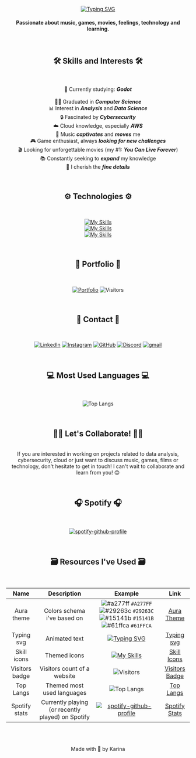 <div align="center">
  
[![Typing SVG](https://readme-typing-svg.demolab.com?font=Fira+Code&weight=500&size=25&duration=4000&pause=1000&color=A277FF&center=true&vCenter=true&random=false&width=435&height=60&lines=Hey!+%F0%9F%91%8B%F0%9F%8F%BB;I'm+Karina)](https://git.io/typing-svg)
<h4>Passionate about music, games, movies, feelings, technology and learning.</h4>

<br><h2>🛠️ Skills and Interests 🛠️</h2><br>

🌱 Currently studying: ***Godot***<br><br>
👩‍💻 Graduated in ***Computer Science***<br>
📊 Interest in ***Analysis*** and ***Data Science***<br>
🔒 Fascinated by ***Cybersecurity***<br>
☁️ Cloud knowledge, especially ***AWS***<br>
🎵 Music ***captivates*** and ***moves*** me<br>
🎮 Game enthusiast, always ***looking for new challenges***<br>
🎬 Looking for unforgettable movies (my #1: ***You Can Live Forever***)<br>
📚 Constantly seeking to ***expand*** my knowledge<br>
🔎 I cherish the ***fine details***

<br><h2>⚙️ Technologies ⚙️</h2><br>

[![My Skills](https://skillicons.dev/icons?i=html,css,js,php,python,dotnet,cs,java,nodejs&theme=dark)](https://skillicons.dev)<br>
[![My Skills](https://skillicons.dev/icons?i=postgresql,git,bootstrap,godot,jquery,github,mysql&theme=dark)](https://skillicons.dev)<br>
[![My Skills](https://skillicons.dev/icons?i=aws,windows,azure,linux&theme=dark)](https://skillicons.dev)<br>

<br><h2>📁 Portfolio 📁</h2><br>

[![Portfolio](https://img.shields.io/badge/Portfolio-61ffca?style=for-the-badge&logo=todoist&logoColor=black)](https://karinagante.github.io/index.html)
![Visitors](https://api.visitorbadge.io/api/visitors?path=https%3A%2F%2Fkarinagante.github.io%2Findex.html&label=Visitors&labelColor=%23a277ff&countColor=%2315141b)<br>

<br><h2>📲 Contact 📲</h2><br>

[![LinkedIn](https://skillicons.dev/icons?i=linkedin&theme=dark)](https://www.linkedin.com/in/karina-gante/)
[![Instagram](https://skillicons.dev/icons?i=instagram&theme=dark)](https://www.instagram.com/karinovisk02/)
[![GitHub](https://skillicons.dev/icons?i=github&theme=dark)](https://www.github.com/KarinaGante/)
[![Discord](https://skillicons.dev/icons?i=discord&theme=dark)](https://discord.com/channels/nookaa)
[![gmail](https://skillicons.dev/icons?i=gmail&theme=dark)](mailto:karina.g@aluno.ifsp.edu.br)

<br><h2>💻 Most Used Languages 💻</h2><br>

![Top Langs](https://github-readme-stats.vercel.app/api/top-langs/?username=KarinaGante&layout=donut-vertical&hide_title=true&theme=aura)

<br><h2>🤝🏻 Let's Collaborate! 🤝🏻</h2>
<br>If you are interested in working on projects related to data analysis, cybersecurity, cloud or just want to discuss music, games, films or technology, don't hesitate to get in touch! I can't wait to collaborate and learn from you! 😊

<br><h2>🎧 Spotify 🎧</h2><br>

[![spotify-github-profile](https://spotify-github-profile.vercel.app/api/view?uid=karinovisk&cover_image=true&theme=default&show_offline=false&background_color=121212&interchange=false&bar_color_cover=false)](https://spotify-github-profile.vercel.app/api/view?uid=karinovisk&redirect=true)

<br><h2>🗃️ Resources I've Used 🗃️</h2><br>

| Name | Description | Example | Link |
| :--------: | :-------: | :-------: | :-------: |
| Aura theme | Colors schema i've based on | ![#a277ff](https://via.placeholder.com/15/a277ff/000000?text=+) `#A277FF` ![#29263c](https://via.placeholder.com/15/29263c/000000?text=+) `#29263C` ![#15141b](https://via.placeholder.com/15/15141b/000000?text=+) `#15141B` ![#61ffca](https://via.placeholder.com/15/61ffca/000000?text=+) `#61FFCA` | [Aura Theme](https://github.com/daltonmenezes/aura-theme?tab=readme-ov-file) |
| Typing svg | Animated text | [![Typing SVG](https://readme-typing-svg.herokuapp.com?font=Fira+Code&weight=500&size=18&duration=4500&pause=1000&color=C9A982&center=true&vCenter=true&random=false&width=500&height=60&lines=You+Can+Live+Forever+(2022);%22Jaime%2C+right%3F+I'm+Marike%22;%22I+don't+think+that's+possible%22;%22You+trying+to+convert+me%3F%22;%22No%2C+unless+you+want+me+to%22;%22Only+if+she+wants+to%22;%22You+can+live+in+my+house%2C+it's+okay%22;%22He+loves+you%2C+everyone+does%22;%22Not+gonna+let+me+go%3F%22;%22Was+it+like+we+imagined%3F%22;%22You+should+be+there%22;%22I+think+about+you+all+the+time%2C+;about+us.+Do+you%3F%22;%22Every+day%22)](https://git.io/typing-svg) | [Typing svg](https://github.com/DenverCoder1/readme-typing-svg) |
| Skill icons | Themed icons | [![My Skills](https://skillicons.dev/icons?i=sass,react,photoshop,gcp,typescript&theme=dark)](https://skillicons.dev) | [Skill Icons](https://github.com/tandpfun/skill-icons) |
| Visitors badge | Visitors count of a website | ![Visitors](https://api.visitorbadge.io/api/visitors?path=https%3A%2F%2Fkarinagante.github.io%2Findex.html&label=Visitors&labelColor=%23a277ff&countColor=%2315141b) | [Visitors Badge](https://visitorbadge.io) |
| Top Langs | Themed most used languages | ![Top Langs](https://github-readme-stats.vercel.app/api/top-langs/?username=KarinaGante&layout=compact&theme=dracula) | [Top Langs](https://github.com/anuraghazra/github-readme-stats) |
| Spotify stats | Currently playing (or recently played) on Spotify | [![spotify-github-profile](https://spotify-github-profile.vercel.app/api/view?uid=karinovisk&cover_image=true&theme=natemoo-re&show_offline=false&background_color=121212&interchange=false&bar_color_cover=false)](https://spotify-github-profile.vercel.app/api/view?uid=karinovisk&redirect=true) | [Spotify Stats](https://github.com/kittinan/spotify-github-profile) | 


<br><br>

Made with 💜 by Karina

</div>
